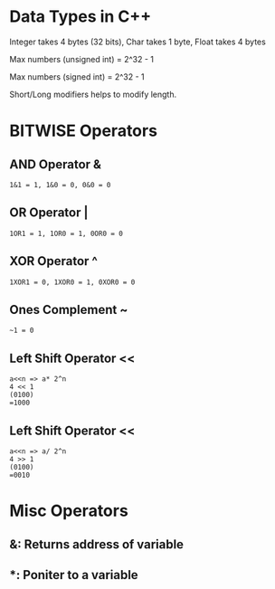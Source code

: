 # Data Types in C++
  
  Integer takes 4 bytes (32 bits), Char takes 1 byte, Float takes 4 bytes
  
  Max numbers (unsigned int) = 2^32 - 1
  
  Max numbers (signed int) = 2^32 - 1
  
  Short/Long modifiers helps to modify length.

# BITWISE Operators
## AND Operator &
    1&1 = 1, 1&0 = 0, 0&0 = 0
## OR Operator |
    1OR1 = 1, 1OR0 = 1, 0OR0 = 0
## XOR Operator ^
    1XOR1 = 0, 1XOR0 = 1, 0XOR0 = 0
## Ones Complement ~
    ~1 = 0
## Left Shift Operator <<
    a<<n => a* 2^n
    4 << 1
    (0100)
    =1000
## Left Shift Operator <<
    a<<n => a/ 2^n
    4 >> 1
    (0100)
    =0010

# Misc Operators
## &: Returns address of variable
## *: Poniter to a variable